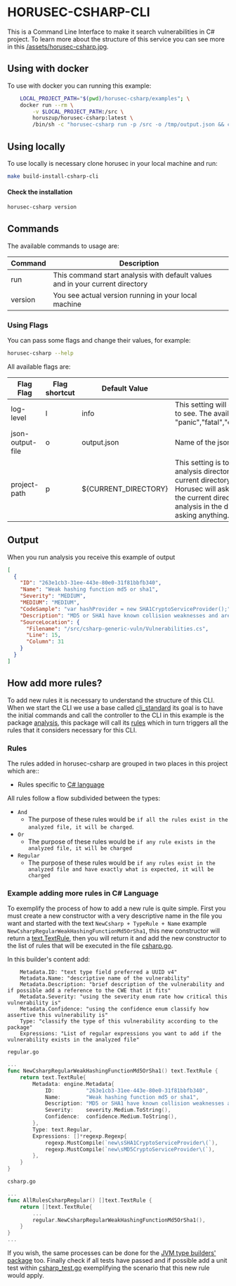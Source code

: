 # HORUSEC-CSHARP-CLI
This is a Command Line Interface to make it search vulnerabilities in C# project.
To learn more about the structure of this service you can see more in this <a href="../assets/horusec-csharp.jpg">/assets/horusec-csharp.jpg</a>.

## Using with docker
To use with docker you can running this example:
```bash
    LOCAL_PROJECT_PATH="$(pwd)/horusec-csharp/examples"; \
    docker run --rm \
        -v $LOCAL_PROJECT_PATH:/src \
        horuszup/horusec-csharp:latest \
        /bin/sh -c "horusec-csharp run -p /src -o /tmp/output.json && cat /tmp/output.json"
```

## Using locally
To use locally is necessary clone horusec in your local machine and run:
```bash
make build-install-csharp-cli
```

#### Check the installation
```bash
horusec-csharp version
```

## Commands
The available commands to usage are:

| Command | Description |
|---------|-------------|
| run     | This command start analysis with default values and in your current directory |
| version | You see actual version running in your local machine |

### Using Flags
You can pass some flags and change their values, for example:
```bash
horusec-csharp --help
```

All available flags are:

| Flag Flag        | Flag shortcut | Default Value        | Description |
|------------------|---------------|----------------------|-------------|
| log-level        | l             | info                 | This setting will define what level of logging I want to see. The available levels are: "panic","fatal","error","warn","info","debug","trace" |
| json-output-file | o             | output.json          | Name of the json file to save result of the analysis |
| project-path     | p             | ${CURRENT_DIRECTORY} | This setting is to know if I want to change the analysis directory and do not want to run in the current directory. If this value is not passed, Horusec will ask if you want to run the analysis in the current directory. If you pass it it will start the analysis in the directory informed by you without asking anything. |

## Output
When you run analysis you receive this example of output
```json
[
  {
    "ID": "263e1cb3-31ee-443e-80e0-31f81bbfb340",
    "Name": "Weak hashing function md5 or sha1",
    "Severity": "MEDIUM",
    "MEDIUM": "MEDIUM",
    "CodeSample": "var hashProvider = new SHA1CryptoServiceProvider();",
    "Description": "MD5 or SHA1 have known collision weaknesses and are no longer considered strong hashing algorithms. For more information checkout the CWE-326 (https://cwe.mitre.org/data/definitions/326.html) advisory.",
    "SourceLocation": {
      "Filename": "/src/csharp-generic-vuln/Vulnerabilities.cs",
      "Line": 15,
      "Column": 31
    }
  }
]
```

## How add more rules?
To add new rules it is necessary to understand the structure of this CLI. When we start the CLI we use a base called [cli_standard](/development-kit/pkg/cli_standard) its goal is to have the initial commands and call the controller to the CLI in this example is the package [analysis](/development-kit/pkg/engines/csharp/analysis), this package will call its [rules](/development-kit/pkg/engines/csharp/analysis) which in turn triggers all the rules that it considers necessary for this CLI.
### Rules
The rules added in horusec-csharp are grouped in two places in this project which are::
* Rules specific to [C# language](/development-kit/pkg/enums/engine/advisories/csharp)

All rules follow a flow subdivided between the types:
* `And`
    * The purpose of these rules would be `if all the rules exist in the analyzed file, it will be charged`. 
* `Or`
    * The purpose of these rules would be `if any rule exists in the analyzed file, it will be charged`
* `Regular`
    * The purpose of these rules would be `if any rules exist in the analyzed file and have exactly what is expected, it will be charged`  

### Example adding more rules in C# Language
To exemplify the process of how to add a new rule is quite simple. First you must create a new constructor with a very descriptive name in the file you want and started with the text `NewCsharp + TypeRule + Name` example `NewCsharpRegularWeakHashingFunctionMd5OrSha1`, this new constructor will return a [text.TextRule](https://github.com/ZupIT/horusec-engine/text), then you will return it and add the new constructor to the list of rules that will be executed in the file [csharp.go](/development-kit/pkg/enums/engine/advisories/csharp/csharp.go).

In this builder's content add:
```text
    Metadata.ID: "text type field preferred a UUID v4"
    Metadata.Name: "descriptive name of the vulnerability"
    Metadata.Description: "brief description of the vulnerability and if possible add a reference to the CWE that it fits"
    Metadata.Severity: "using the severity enum rate how critical this vulnerability is"
    Metadata.Confidence: "using the confidence enum classify how assertive this vulnerability is"
    Type: "classify the type of this vulnerability according to the package"
    Expressions: "List of regular expressions you want to add if the vulnerability exists in the analyzed file"
```

`regular.go`
```go
...
func NewCsharpRegularWeakHashingFunctionMd5OrSha1() text.TextRule {
	return text.TextRule{
		Metadata: engine.Metadata{
			ID:          "263e1cb3-31ee-443e-80e0-31f81bbfb340",
			Name:        "Weak hashing function md5 or sha1",
			Description: "MD5 or SHA1 have known collision weaknesses and are no longer considered strong hashing algorithms. For more information checkout the CWE-326 (https://cwe.mitre.org/data/definitions/326.html) advisory.",
			Severity:    severity.Medium.ToString(),
			Confidence:  confidence.Medium.ToString(),
		},
		Type: text.Regular,
		Expressions: []*regexp.Regexp{
			regexp.MustCompile(`new\sSHA1CryptoServiceProvider\(`),
			regexp.MustCompile(`new\sMD5CryptoServiceProvider\(`),
		},
	}
}
```

`csharp.go`
```go
...
func AllRulesCsharpRegular() []text.TextRule {
    return []text.TextRule{
        ...
        regular.NewCsharpRegularWeakHashingFunctionMd5OrSha1(),
    }
}
...
```

If you wish, the same processes can be done for the [JVM type builders' package](/development-kit/pkg/enums/engine/advisories/jvm) too.
Finally check if all tests have passed and if possible add a unit test within [csharp_test.go](/development-kit/pkg/enums/engine/advisories/csharp/csharp_test.go) exemplifying the scenario that this new rule would apply.
